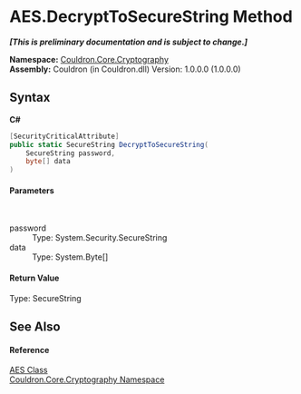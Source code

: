 # AES.DecryptToSecureString Method 
 _**\[This is preliminary documentation and is subject to change.\]**_

**Namespace:**&nbsp;<a href="N_Couldron_Core_Cryptography">Couldron.Core.Cryptography</a><br />**Assembly:**&nbsp;Couldron (in Couldron.dll) Version: 1.0.0.0 (1.0.0.0)

## Syntax

**C#**<br />
``` C#
[SecurityCriticalAttribute]
public static SecureString DecryptToSecureString(
	SecureString password,
	byte[] data
)
```


#### Parameters
&nbsp;<dl><dt>password</dt><dd>Type: System.Security.SecureString<br /></dd><dt>data</dt><dd>Type: System.Byte[]<br /></dd></dl>

#### Return Value
Type: SecureString

## See Also


#### Reference
<a href="T_Couldron_Core_Cryptography_AES">AES Class</a><br /><a href="N_Couldron_Core_Cryptography">Couldron.Core.Cryptography Namespace</a><br />